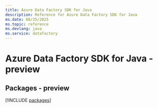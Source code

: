 ```yaml
---
title: Azure Data Factory SDK for Java
description: Reference for Azure Data Factory SDK for Java
ms.date: 08/25/2025
ms.topic: reference
ms.devlang: java
ms.service: datafactory
---
```

# Azure Data Factory SDK for Java - preview
## Packages - preview
[!INCLUDE [packages](data-factory-index.md)]